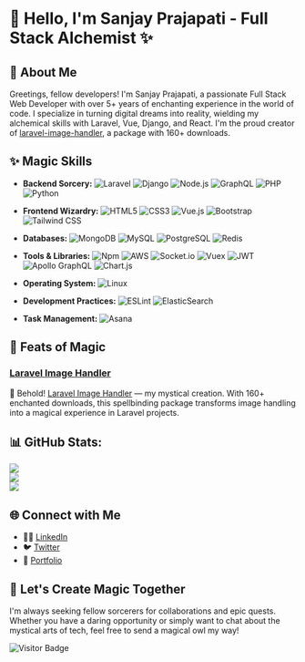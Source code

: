 # 👋 Hello, I'm Sanjay Prajapati - Full Stack Alchemist ✨

## 🚀 About Me

Greetings, fellow developers! I'm Sanjay Prajapati, a passionate Full Stack Web Developer with over 5+ years of enchanting experience in the world of code. I specialize in turning digital dreams into reality, wielding my alchemical skills with Laravel, Vue, Django, and React. I'm the proud creator of [laravel-image-handler](https://github.com/codepane/laravel-image-handler), a package with 160+ downloads.

## ✨ Magic Skills

- **Backend Sorcery:** ![Laravel](https://img.shields.io/badge/Laravel-%23FF2D20.svg?style=for-the-badge&logo=laravel&logoColor=white) ![Django](https://img.shields.io/badge/Django-%23092E20.svg?style=for-the-badge&logo=django&logoColor=white) ![Node.js](https://img.shields.io/badge/Node.js-%2343853D.svg?style=for-the-badge&logo=node.js&logoColor=white) ![GraphQL](https://img.shields.io/badge/GraphQL-%23E434AA.svg?style=for-the-badge&logo=graphql&logoColor=white) ![PHP](https://img.shields.io/badge/PHP-%23777BB4.svg?style=for-the-badge&logo=php&logoColor=white) ![Python](https://img.shields.io/badge/Python-%233776AB.svg?style=for-the-badge&logo=python&logoColor=white)

- **Frontend Wizardry:** ![HTML5](https://img.shields.io/badge/HTML5-%23E34F26.svg?style=for-the-badge&logo=html5&logoColor=white) ![CSS3](https://img.shields.io/badge/CSS3-%231572B6.svg?style=for-the-badge&logo=css3&logoColor=white) ![Vue.js](https://img.shields.io/badge/Vue.js-%234FC08D.svg?style=for-the-badge&logo=vue.js&logoColor=white) ![Bootstrap](https://img.shields.io/badge/Bootstrap-%23563D7C.svg?style=for-the-badge&logo=bootstrap&logoColor=white) ![Tailwind CSS](https://img.shields.io/badge/Tailwind_CSS-%2338B2AC.svg?style=for-the-badge&logo=tailwind-css&logoColor=white)

- **Databases:** ![MongoDB](https://img.shields.io/badge/MongoDB-%2347A248.svg?style=for-the-badge&logo=mongodb&logoColor=white) ![MySQL](https://img.shields.io/badge/MySQL-%2300f.svg?style=for-the-badge&logo=mysql&logoColor=white) ![PostgreSQL](https://img.shields.io/badge/PostgreSQL-%23316192.svg?style=for-the-badge&logo=postgresql&logoColor=white) ![Redis](https://img.shields.io/badge/Redis-%23DC382D.svg?style=for-the-badge&logo=redis&logoColor=white)

- **Tools & Libraries:** ![Npm](https://img.shields.io/badge/Npm-%23000000.svg?style=for-the-badge&logo=npm&logoColor=white) ![AWS](https://img.shields.io/badge/AWS-%23232F3E.svg?style=for-the-badge&logo=amazon-aws&logoColor=white) ![Socket.io](https://img.shields.io/badge/Socket.io-%23000000.svg?style=for-the-badge&logo=socket.io&logoColor=white) ![Vuex](https://img.shields.io/badge/Vuex-%234FC08D.svg?style=for-the-badge&logo=vuex&logoColor=white) ![JWT](https://img.shields.io/badge/JWT-%232C3D42.svg?style=for-the-badge&logo=json-web-tokens&logoColor=white) ![Apollo GraphQL](https://img.shields.io/badge/Apollo%20GraphQL-%232C3D42.svg?style=for-the-badge&logo=apollo-graphql&logoColor=white) ![Chart.js](https://img.shields.io/badge/Chart.js-%23FF6384.svg?style=for-the-badge&logo=chart-dot-js&logoColor=white)

- **Operating System:** ![Linux](https://img.shields.io/badge/Linux-%23FCC624.svg?style=for-the-badge&logo=linux&logoColor=black)

- **Development Practices:** ![ESLint](https://img.shields.io/badge/ESLint-%234B32C3.svg?style=for-the-badge&logo=eslint&logoColor=white) ![ElasticSearch](https://img.shields.io/badge/ElasticSearch-%23005571.svg?style=for-the-badge&logo=elasticsearch&logoColor=white)

- **Task Management:** ![Asana](https://img.shields.io/badge/Asana-%231A73E8.svg?style=for-the-badge&logo=asana&logoColor=white)

## 🌟 Feats of Magic

### [Laravel Image Handler](https://github.com/codepane/laravel-image-handler)

🎩 Behold! [Laravel Image Handler](https://github.com/codepane/laravel-image-handler) — my mystical creation. With 160+ enchanted downloads, this spellbinding package transforms image handling into a magical experience in Laravel projects.

## 📊 GitHub Stats:
![](https://github-readme-stats.vercel.app/api?username=codepane&theme=dark&hide_border=false&include_all_commits=false&count_private=false)<br/>
![](https://github-readme-streak-stats.herokuapp.com/?user=codepane&theme=dark&hide_border=false)<br/>
![](https://github-readme-stats.vercel.app/api/top-langs/?username=codepane&theme=dark&hide_border=false&include_all_commits=false&count_private=false&layout=compact)


## 🌐 Connect with Me

- 🧙‍♂️ [LinkedIn](https://www.linkedin.com/in/sanjaypra003)
- 🐦 [Twitter](https://twitter.com/SanjayPra300)
- 🏰 [Portfolio](https://sanjayp.dev)

## 🌈 Let's Create Magic Together

I'm always seeking fellow sorcerers for collaborations and epic quests. Whether you have a daring opportunity or simply want to chat about the mystical arts of tech, feel free to send a magical owl my way!

![Visitor Badge](https://visitor-badge.laobi.icu/badge?page_id=codepane.codepane)


